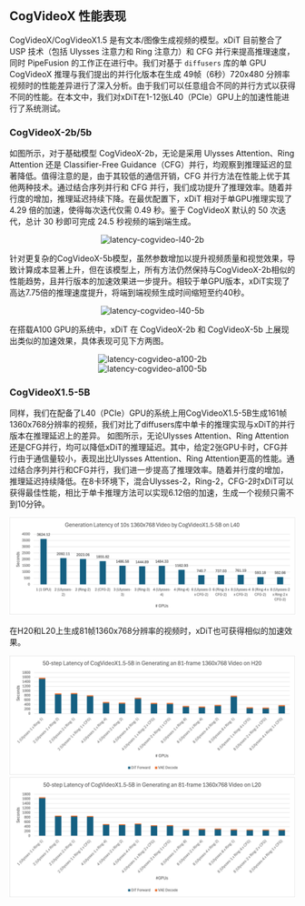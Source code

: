 ## CogVideoX 性能表现

CogVideoX/CogVideoX1.5 是有文本/图像生成视频的模型。xDiT 目前整合了 USP 技术（包括 Ulysses 注意力和 Ring 注意力）和 CFG 并行来提高推理速度，同时 PipeFusion 的工作正在进行中。我们对基于 `diffusers` 库的单 GPU CogVideoX 推理与我们提出的并行化版本在生成 49帧（6秒）720x480 分辨率视频时的性能差异进行了深入分析。由于我们可以任意组合不同的并行方式以获得不同的性能。在本文中，我们对xDiT在1-12张L40（PCIe）GPU上的加速性能进行了系统测试。

### CogVideoX-2b/5b

如图所示，对于基础模型 CogVideoX-2b，无论是采用 Ulysses Attention、Ring Attention 还是 Classifier-Free Guidance（CFG）并行，均观察到推理延迟的显著降低。值得注意的是，由于其较低的通信开销，CFG 并行方法在性能上优于其他两种技术。通过结合序列并行和 CFG 并行，我们成功提升了推理效率。随着并行度的增加，推理延迟持续下降。在最优配置下，xDiT 相对于单GPU推理实现了 4.29 倍的加速，使得每次迭代仅需 0.49 秒。鉴于 CogVideoX 默认的 50 次迭代，总计 30 秒即可完成 24.5 秒视频的端到端生成。

<div align="center">
    <img src="https://raw.githubusercontent.com/xdit-project/xdit_assets/main/performance/cogvideo/cogvideo-l40-2b.png" 
    alt="latency-cogvideo-l40-2b">
</div>

针对更复杂的CogVideoX-5b模型，虽然参数增加以提升视频质量和视觉效果，导致计算成本显著上升，但在该模型上，所有方法仍然保持与CogVideoX-2b相似的性能趋势，且并行版本的加速效果进一步提升。相较于单GPU版本，xDiT实现了高达7.75倍的推理速度提升，将端到端视频生成时间缩短至约40秒。

<div align="center">
    <img src="https://raw.githubusercontent.com/xdit-project/xdit_assets/main/performance/cogvideo/cogvideo-l40-5b.png" 
    alt="latency-cogvideo-l40-5b">
</div>

在搭载A100 GPU的系统中，xDiT 在 CogVideoX-2b 和 CogVideoX-5b 上展现出类似的加速效果，具体表现可见下方两图。

<div align="center">
    <img src="https://raw.githubusercontent.com/xdit-project/xdit_assets/main/performance/cogvideo/cogvideo-a100-5b.png" 
    alt="latency-cogvideo-a100-2b">
</div>


<div align="center">
    <img src="https://raw.githubusercontent.com/xdit-project/xdit_assets/main/performance/cogvideo/cogvideo-a100-5b.png" 
    alt="latency-cogvideo-a100-5b">
</div>

### CogVideoX1.5-5B

同样，我们在配备了L40（PCIe）GPU的系统上用CogVideoX1.5-5B生成161帧1360x768分辨率的视频，我们对比了diffusers库中单卡的推理实现与xDiT的并行版本在推理延迟上的差异。
如图所示，无论Ulysses Attention、Ring Attention还是CFG并行，均可以降低xDiT的推理延迟。其中，给定2张GPU卡时，CFG并行由于通信量较小，表现出比Ulysses Attention、Ring Attention更高的性能。通过结合序列并行和CFG并行，我们进一步提高了推理效率。随着并行度的增加，推理延迟持续降低。在8卡环境下，混合Ulysses-2，Ring-2，CFG-2时xDiT可以获得最佳性能，相比于单卡推理方法可以实现6.12倍的加速，生成一个视频只需不到10分钟。

<div align="center">
    <img src="https://raw.githubusercontent.com/xdit-project/xdit_assets/main/performance/cogvideo/latency-cogvideo1.5-5b-l40.png" 
    alt="latency-cogvideo1.5-5b-l40">
</div>

在H20和L20上生成81帧1360x768分辨率的视频时，xDiT也可获得相似的加速效果。


<div align="center">
    <img src="https://raw.githubusercontent.com/xdit-project/xdit_assets/main/performance/cogvideo/latency-cogvideo1.5-5b-h20.png" 
    alt="latency-cogvideo1.5-5b-l40">
</div>


<div align="center">
    <img src="https://raw.githubusercontent.com/xdit-project/xdit_assets/main/performance/cogvideo/latency-cogvideo1.5-5b-l20.png" 
    alt="latency-cogvideo1.5-5b-l40">
</div>
